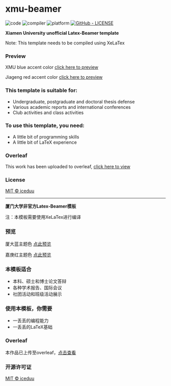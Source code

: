 # xmu-beamer

![code](https://img.shields.io/static/v1?label=code&message=Tex&color=red)
![compiler](https://img.shields.io/static/v1?label=compiler&message=XeLaTex&color=blue)
![platform](https://img.shields.io/static/v1?label=platform&message=macos|windows&color=inactive)
[![GitHub - LICENSE](https://img.shields.io/github/license/mashape/apistatus)](./LICENSE)

**Xiamen University unofficial Latex-Beamer template**

Note: This template needs to be compiled using XeLaTex

### Preview

XMU blue accent color [click here to preview](https://github.com/iceduu/xmu-beamer/blob/main/slides_blue.pdf)

Jiageng red accent color [click here to preview](https://github.com/iceduu/xmu-beamer/blob/main/slides_red.pdf)

### This template is suitable for:

- Undergraduate, postgraduate and doctoral thesis defense
- Various academic reports and international conferences
- Club activities and class activities

### To use this template, you need:

- A little bit of programming skills
- A little bit of LaTeX experience

### Overleaf

This work has been uploaded to overleaf, [click here to view](https://www.overleaf.com/latex/templates/xmu-beamer-template/zzrksvwjnkzn)

### License

[MIT © iceduu](https://github.com/iceduu/xmu-beamer/blob/main/LICENSE)

------

**厦门大学非官方Latex-Beamer模板**

注：本模板需要使用XeLaTex进行编译

### 预览

厦大蓝主题色 [点此预览](https://github.com/iceduu/xmu-beamer/blob/main/slides_blue.pdf)

嘉庚红主题色 [点此预览](https://github.com/iceduu/xmu-beamer/blob/main/slides_red.pdf)

### 本模板适合

- 本科、硕士和博士论文答辩
- 各种学术报告、国际会议
- 社团活动和班级活动展示

### 使用本模板，你需要

- 一丢丢的编程能力
- 一丢丢的LaTeX基础

### Overleaf

本作品已上传至overleaf，[点击查看](https://www.overleaf.com/latex/templates/xmu-beamer-template/zzrksvwjnkzn)

### 开源许可证

[MIT © iceduu](https://github.com/iceduu/xmu-beamer/blob/main/LICENSE)

